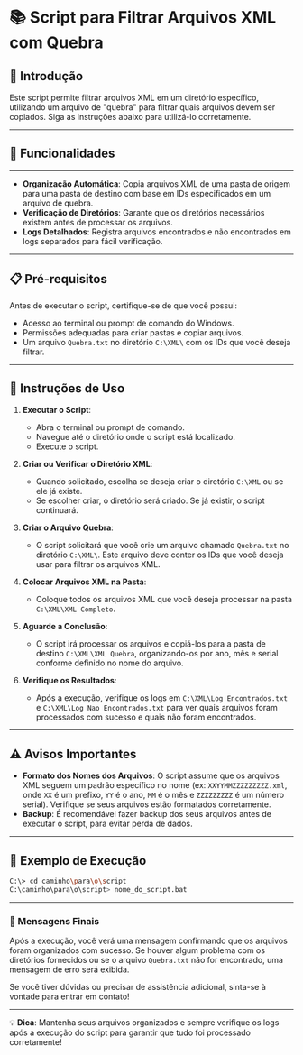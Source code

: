 # 📚 Script para Filtrar Arquivos XML com Quebra

## 📜 Introdução

Este script permite filtrar arquivos XML em um diretório específico, utilizando um arquivo de "quebra" para filtrar quais arquivos devem ser copiados. Siga as instruções abaixo para utilizá-lo corretamente.

---

## 🚀 Funcionalidades

---

- **Organização Automática**: Copia arquivos XML de uma pasta de origem para uma pasta de destino com base em IDs especificados em um arquivo de quebra.
- **Verificação de Diretórios**: Garante que os diretórios necessários existem antes de processar os arquivos.
- **Logs Detalhados**: Registra arquivos encontrados e não encontrados em logs separados para fácil verificação.

---

## 📋 Pré-requisitos

Antes de executar o script, certifique-se de que você possui:

- Acesso ao terminal ou prompt de comando do Windows.
- Permissões adequadas para criar pastas e copiar arquivos.
- Um arquivo `Quebra.txt` no diretório `C:\XML\` com os IDs que você deseja filtrar.

---

## 🔧 Instruções de Uso

1. **Executar o Script**:
   - Abra o terminal ou prompt de comando.
   - Navegue até o diretório onde o script está localizado.
   - Execute o script.

2. **Criar ou Verificar o Diretório XML**:
   - Quando solicitado, escolha se deseja criar o diretório `C:\XML` ou se ele já existe.
   - Se escolher criar, o diretório será criado. Se já existir, o script continuará.

3. **Criar o Arquivo Quebra**:
   - O script solicitará que você crie um arquivo chamado `Quebra.txt` no diretório `C:\XML\`. Este arquivo deve conter os IDs que você deseja usar para filtrar os arquivos XML.

4. **Colocar Arquivos XML na Pasta**:
   - Coloque todos os arquivos XML que você deseja processar na pasta `C:\XML\XML Completo`.

5. **Aguarde a Conclusão**:
   - O script irá processar os arquivos e copiá-los para a pasta de destino `C:\XML\XML Quebra`, organizando-os por ano, mês e serial conforme definido no nome do arquivo.

6. **Verifique os Resultados**:
   - Após a execução, verifique os logs em `C:\XML\Log Encontrados.txt` e `C:\XML\Log Nao Encontrados.txt` para ver quais arquivos foram processados com sucesso e quais não foram encontrados.

---

## ⚠️ Avisos Importantes

- **Formato dos Nomes dos Arquivos**: O script assume que os arquivos XML seguem um padrão específico no nome (ex: `XXYYMMZZZZZZZZZ.xml`, onde `XX` é um prefixo, `YY` é o ano, `MM` é o mês e `ZZZZZZZZZ` é um número serial). Verifique se seus arquivos estão formatados corretamente.
- **Backup**: É recomendável fazer backup dos seus arquivos antes de executar o script, para evitar perda de dados.

---

## 📄 Exemplo de Execução

```bash
C:\> cd caminho\para\o\script
C:\caminho\para\o\script> nome_do_script.bat
```

---

### 🌟 Mensagens Finais

Após a execução, você verá uma mensagem confirmando que os arquivos foram organizados com sucesso. Se houver algum problema com os diretórios fornecidos ou se o arquivo `Quebra.txt` não for encontrado, uma mensagem de erro será exibida.

Se você tiver dúvidas ou precisar de assistência adicional, sinta-se à vontade para entrar em contato!

---

💡 **Dica**: Mantenha seus arquivos organizados e sempre verifique os logs após a execução do script para garantir que tudo foi processado corretamente!